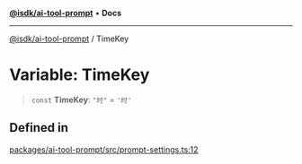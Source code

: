 [**@isdk/ai-tool-prompt**](../README.md) • **Docs**

***

[@isdk/ai-tool-prompt](../globals.md) / TimeKey

# Variable: TimeKey

> `const` **TimeKey**: `"时"` = `'时'`

## Defined in

[packages/ai-tool-prompt/src/prompt-settings.ts:12](https://github.com/isdk/ai-tool-prompt.js/blob/915769d6b56683475da31584b01ecd159c158470/src/prompt-settings.ts#L12)
